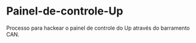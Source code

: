 # Painel-de-controle-Up
Processo para hackear o painel de controle do Up através do barramento CAN.
